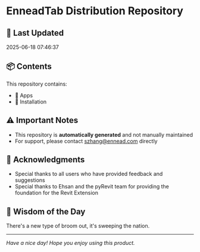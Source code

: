 # EnneadTab Distribution Repository

## 📅 Last Updated
2025-06-18 07:46:37



## 📦 Contents
This repository contains:
- 📂 Apps
- 📂 Installation

## ⚠️ Important Notes
- This repository is **automatically generated** and not manually maintained
- For support, please contact szhang@ennead.com directly

## 🙏 Acknowledgments
- Special thanks to all users who have provided feedback and suggestions
- Special thanks to Ehsan and the pyRevit team for providing the foundation for the Revit Extension

## 💭 Wisdom of the Day
There's a new type of broom out, it's sweeping the nation.

---
*Have a nice day! Hope you enjoy using this product.*
